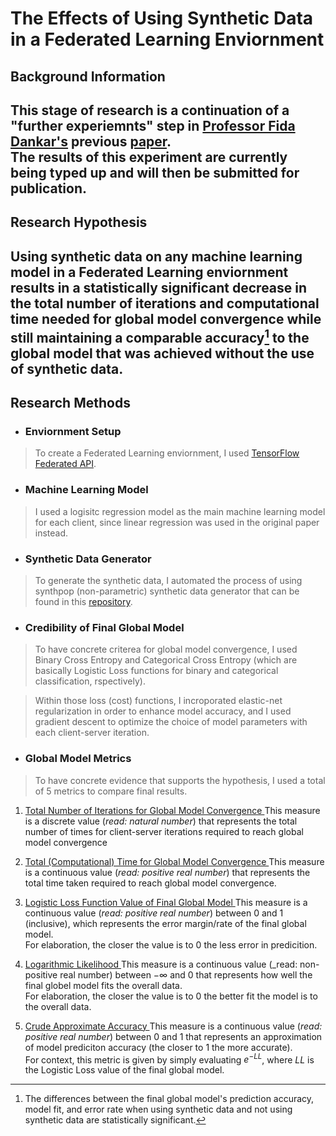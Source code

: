 
# The Effects of Using Synthetic Data in a Federated Learning Enviornment 

## Background Information

This stage of research is a continuation of a "further experiemnts" step in [Professor Fida Dankar's](https://scholar.google.ae/citations?user=JvxSJRwAAAAJ&hl=en) previous [paper](https://ieeexplore.ieee.org/document/10068615). <br /> 
The results of this experiment are currently being typed up and will then be submitted for publication.
---
## Research Hypothesis 

Using synthetic data on any machine learning model in a Federated Learning enviornment results in a statistically significant decrease in the total number of iterations and computational time needed for global model convergence while still maintaining a comparable accuracy[^1] to the global model that was achieved without the use of synthetic data. 
---
[^1]: The differences between the final global model's prediction accuracy, model fit, and error rate when using synthetic data and not using synthetic data are statistically significant.

## Research Methods

+ ### Enviornment Setup
> To create a Federated Learning enviornment, I used [TensorFlow Federated API](https://www.tensorflow.org/federated/api_docs/python/tff).

+ ### Machine Learning Model
> I used a logisitc regression model as the main machine learning model for each client, since linear regression was used in the original paper instead. <br />

+ ### Synthetic Data Generator
> To generate the synthetic data, I automated the process of using synthpop (non-parametric) synthetic data generator that can be found in this [repository](https://github.com/hazy/synthpop).

+ ### Credibility of Final Global Model
> To have concrete criterea for global model convergence, I used Binary Cross Entropy and Categorical Cross Entropy (which are basically Logistic Loss functions for binary and categorical classification, rspectively). <br />

> Within those loss (cost) functions, I incroporated elastic-net regularization in order to enhance model accuracy, and I used gradient descent to optimize the choice of model parameters with each client-server iteration. <br />

+ ### Global Model Metrics
> To have concrete evidence that supports the hypothesis, I used a total of 5 metrics to compare final results.

1. <u> Total Number of Iterations for Global Model Convergence </u>
This measure is a discrete value (_read: natural number_) that represents the total number of times for client-server iterations required to reach global model convergence 

2. <u> Total (Computational) Time for Global Model Convergence </u>
This measure is a continuous value (_read: positive real number_) that represents the total time taken required to reach global model convergence.

3. <u> Logistic Loss Function Value of Final Global Model </u>
This measure is a continuous value (_read: positive real number_) between 0 and 1 (inclusive), which represents the error margin/rate of the final global model. <br />
For elaboration, the closer the value is to 0 the less error in predicition.

4. <u> Logarithmic Likelihood </u>
This measure is a continuous value (_read: non-positive real number) between $-\infty$ and 0 that represents how well the final globel model fits the overall data. <br />
For elaboration, the closer the value is to 0 the better fit the model is to the overall data.

5. <u> Crude Approximate Accuracy </u>
This measure is a continuous value (_read: positive real number_) between 0 and 1 that represents an approximation of model prediciton accuracy (the closer to 1 the more accurate). <br />
For context, this metric is given by simply evaluating $e^{-LL}$, where $LL$ is the Logistic Loss value of the final global model.

